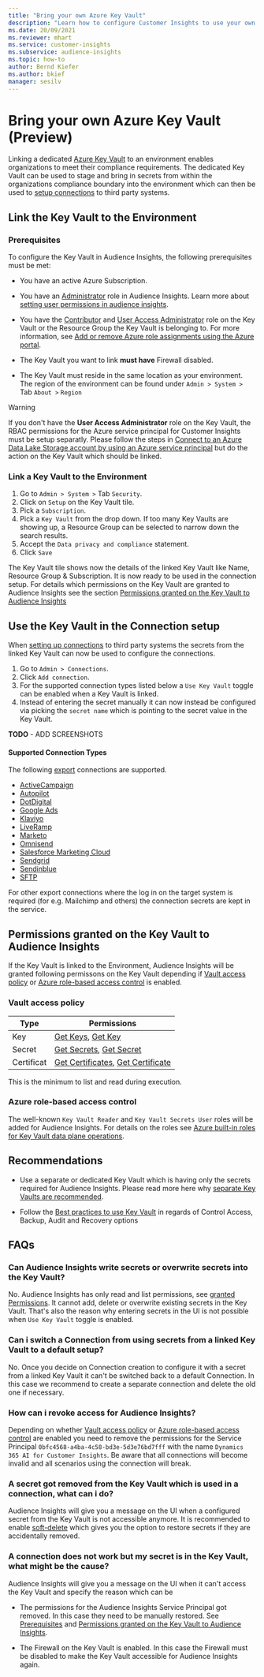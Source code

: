```yaml
---
title: "Bring your own Azure Key Vault"
description: "Learn how to configure Customer Insights to use your own Key Vault."
ms.date: 20/09/2021
ms.reviewer: mhart
ms.service: customer-insights
ms.subservice: audience-insights
ms.topic: how-to
author: Bernd Kiefer
ms.author: bkief
manager: sesilv
---
```


# Bring your own Azure Key Vault (Preview)

Linking a dedicated [Azure Key Vault](https://docs.microsoft.com/azure/key-vault/general/basic-concepts) to an environment enables organizations to meet their compliance requirements.
The dedicated Key Vault can be used to stage and bring in secrets from within the organizations compliance boundary into the environment which can then be used to [setup connections](https://docs.microsoft.com/dynamics365/customer-insights/audience-insights/connections) to third party systems.

## Link the Key Vault to the Environment

### Prerequisites

To configure the Key Vault in Audience Insights, the following prerequisites must be met:

* You have an active Azure Subscription.

* You have an [Administrator](permissions.md#adminstrator) role in Audience Insights. Learn more about [setting user permissions in audience insights](permissions.md#assign-roles-and-permissions).

* You have the [Contributor](https://docs.microsoft.com/azure/role-based-access-control/built-in-roles#contributor) and [User Access Administrator](https://docs.microsoft.com/azure/role-based-access-control/built-in-roles#user-access-administrator) role on the Key Vault or the Resource Group the Key Vault is belonging to. For more information, see [Add or remove Azure role assignments using the Azure portal](https://docs.microsoft.com/azure/role-based-access-control/role-assignments-portal).

* The Key Vault you want to link **must have** Firewall disabled.

* The Key Vault must reside in the same location as your environment. The region of the environment can be found under `Admin > System >` Tab `About >`  `Region`

 Warning

If you don't have the **User Access Administrator** role on the Key Vault, the RBAC permissions for the Azure service principal for Customer Insights must be setup separatly. Please follow the steps in [Connect to an Azure Data Lake Storage account by using an Azure service principal](https://docs.microsoft.com/dynamics365/customer-insights/audience-insights/connect-service-principal) but do the action on the Key Vault which should be linked.

### Link a Key Vault to the Environment

1. Go to `Admin > System >` Tab `Security`.
1. Click on `Setup` on the Key Vault tile.
1. Pick a `Subscription`.
1. Pick a `Key Vault` from the drop down. If too many Key Vaults are showing up, a Resource Group can be selected to narrow down the search results.
1. Accept the `Data privacy and compliance` statement.
1. Click `Save`

The Key Vault tile shows now the details of the linked Key Vault like Name, Resource Group & Subscription. It is now ready to be used in the connection setup.
For details which permissions on the Key Vault are granted to Audience Insights see the section [Permissions granted on the Key Vault to Audience Insights](#)

## Use the Key Vault in the Connection setup

When [setting up connections](https://docs.microsoft.com/dynamics365/customer-insights/audience-insights/connections) to third party systems the secrets from the linked Key Vault can now be used to configure the connections.

1. Go to `Admin > Connections`.
1. Click `Add connection`.
1. For the supported connection types listed below a `Use Key Vault` toggle can be enabled when a Key Vault is linked.
1. Instead of entering the secret manually it can now instead be configured via picking the `secret name` which is pointing to the secret value in the Key Vault.

**TODO** - ADD SCREENSHOTS

#### Supported Connection Types

The following [export](export-destinations.md) connections are supported.

* [ActiveCampaign](export-active-campaign.md)
* [Autopilot](export-autopilot.md)
* [DotDigital](export-dotdigital.md)
* [Google Ads](export-google-ads.md)
* [Klaviyo](export-klaviyo.md)
* [LiveRamp](export-liveramp.md)
* [Marketo](export-marketo)
* [Omnisend](export-omnisend.md)
* [Salesforce Marketing Cloud](export-salesforce.md)
* [Sendgrid](export-sendgrid.md)
* [Sendinblue](export-sendinblue.md)
* [SFTP](export-sftp.md)

For other export connections where the log in on the target system is required (for e.g. Mailchimp and others) the connection secrets are kept in the service.

## Permissions granted on the Key Vault to Audience Insights

If the Key Vault is linked to the Environment, Audience Insights will be granted following permissons on the Key Vault depending if [Vault access policy](https://docs.microsoft.com/azure/key-vault/general/assign-access-policy?tabs=azure-portal) or [Azure role-based access control](https://docs.microsoft.com/azure/key-vault/general/rbac-guide?tabs=azure-cli) is enabled.

### Vault access policy

| Type       | Permissions                                                                                                                                                        |
| ---------- | ------------------------------------------------------------------------------------------------------------------------------------------------------------------ |
| Key        | [Get Keys](https://docs.microsoft.com/rest/api/keyvault/get-keys), [Get Key](https://docs.microsoft.com/rest/api/keyvault/get-key)                                 |
| Secret     | [Get Secrets](https://docs.microsoft.com/rest/api/keyvault/get-secrets), [Get Secret](https://docs.microsoft.com/rest/api/keyvault/get-secret)                     |
| Certificat | [Get Certificates](https://docs.microsoft.com/rest/api/keyvault/get-certificates), [Get Certificate](https://docs.microsoft.com/rest/api/keyvault/get-certificate) |

This is the minimum to list and read during execution.

### Azure role-based access control

The well-known `Key Vault Reader` and `Key Vault Secrets User` roles will be added for Audience Insights. For details on the roles see [Azure built-in roles for Key Vault data plane operations](https://docs.microsoft.com/azure/key-vault/general/rbac-guide?tabs=azure-cli).

## Recommendations

* Use a separate or dedicated Key Vault which is having only the secrets required for Audience Insights. Please read more here why [separate Key Vaults are recommended](https://docs.microsoft.com/azure/key-vault/general/best-practices#why-we-recommend-separate-key-vaults).

* Follow the [Best practices to use Key Vault](https://docs.microsoft.com/azure/key-vault/general/best-practices#turn-on-logging) in regards of Control Access, Backup, Audit and Recovery options

## FAQs

### Can Audience Insights write secrets or overwrite secrets into the Key Vault?

No. Audience Insights has only read and list permissions, see [granted Permissions](#permissions-granted-on-the-key-vault-to-audience-insights). It cannot add, delete or overwrite existing secrets in the Key Vault. That's also the reason why entering secrets in the UI is not possible when `Use Key Vault` toggle is enabled.

### Can i switch a Connection from using secrets from a linked Key Vault to a default setup?

No. Once you decide on Connection creation to configure it with a secret from a linked Key Vault it can't be switched back to a default Connection. In this case we recommend to create a separate connection and delete the old one if necessary.

### How can i revoke access for Audience Insights?

Depending on whether [Vault access policy](https://docs.microsoft.com/azure/key-vault/general/assign-access-policy?tabs=azure-portal) or [Azure role-based access control](https://docs.microsoft.com/azure/key-vault/general/rbac-guide?tabs=azure-cli) are enabled you need to remove the permissions for the Service Principal `0bfc4568-a4ba-4c58-bd3e-5d3e76bd7fff` with the name `Dynamics 365 AI for Customer Insights`. Be aware that all connections will become invalid and all scenarios using the connection will break.

### A secret got removed from the Key Vault which is used in a connection, what can i do?

Audience Insights will give you a message on the UI when a configured secret from the Key Vault is not accessible anymore. It is recommended to enable [soft-delete](https://docs.microsoft.com/azure/key-vault/general/soft-delete-overview) which gives you the option to restore secrets if they are accidentally removed.

### A connection does not work but my secret is in the Key Vault, what might be the cause?

Audience Insights will give you a message on the UI when it can't access the Key Vault and specify the reason which can be

* The permissions for the Audience Insights Service Principal got removed. In this case they need to be manually restored. See [Prerequisites](#prerequisites) and [Permissions granted on the Key Vault to Audience Insights](#permissions-granted-on-the-key-vault-to-audience-insights).

* The Firewall on the Key Vault is enabled. In this case the Firewall must be disabled to make the Key Vault accessible for Audience Insights again.
